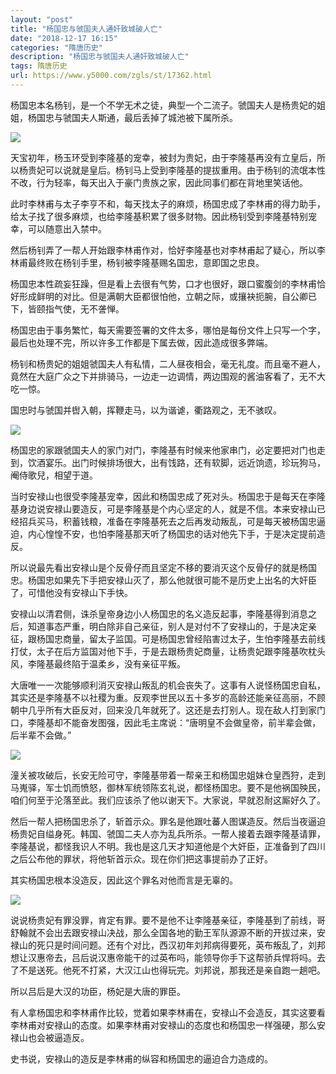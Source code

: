 ```yaml
---
layout: "post"
title: "杨国忠与虢国夫人通奸致城破人亡"
date: "2018-12-17 16:15"
categories: "隋唐历史"
description: "杨国忠与虢国夫人通奸致城破人亡"
tags: 隋唐历史
url: https://www.y5000.com/zgls/st/17362.html
---
```






杨国忠本名杨钊，是一个不学无术之徒，典型一个二流子。虢国夫人是杨贵妃的姐姐，杨国忠与虢国夫人斯通，最后丢掉了城池被下属所杀。

![](https://img.y5000.com/uploads/allimg/170317/8-1F31G05953b4.jpg)

天宝初年，杨玉环受到李隆基的宠幸，被封为贵妃，由于李隆基再没有立皇后，所以杨贵妃可以说就是皇后。杨钊马上受到李隆基的提拔重用。由于杨钊的流氓本性不改，行为轻率，每天出入于豪门贵族之家，因此同事们都在背地里笑话他。

此时李林甫与太子李亨不和，每天找太子的麻烦，杨国忠成了李林甫的得力助手，给太子找了很多麻烦，也给李隆基积累了很多财物。因此杨钊受到李隆基特别宠幸，可以随意出入禁中。

然后杨钊弄了一帮人开始跟李林甫作对，恰好李隆基也对李林甫起了疑心，所以李林甫最终败在杨钊手里，杨钊被李隆基赐名国忠，意即国之忠良。

杨国忠本性疏妄狂躁，但是看上去很有气势，口才也很好，跟口蜜腹剑的李林甫恰好形成鲜明的对比。但是满朝大臣都很怕他，立朝之际，或攘袂扼腕，自公卿已下，皆颐指气使，无不詟惮。

杨国忠由于事务繁忙，每天需要签署的文件太多，哪怕是每份文件上只写一个字，最后也处理不完，所以许多工作都是下属去做，因此造成很多弊端。

杨钊和杨贵妃的姐姐虢国夫人有私情，二人昼夜相会，毫无礼度。而且毫不避人，竟然在大庭广众之下并排骑马，一边走一边调情，两边围观的酱油客看了，无不大吃一惊。

国忠时与虢国并辔入朝，挥鞭走马，以为谐谑，衢路观之，无不骇叹。

![](https://img.y5000.com/uploads/allimg/170317/8-1F31G05923561.jpg)

杨国忠的家跟虢国夫人的家门对门，李隆基有时候来他家串门，必定要把对门也走到，饮酒宴乐。出门时候排场很大，出有饯路，还有软脚，远近饷遗，珍玩狗马，阉侍歌兒，相望于道。

当时安禄山也很受李隆基宠幸，因此和杨国忠成了死对头。杨国忠于是每天在李隆基身边说安禄山要造反，可是李隆基是个内心坚定的人，就是不信。本来安禄山已经招兵买马，积蓄钱粮，准备在李隆基死去之后再发动叛乱，可是每天被杨国忠逼迫，内心惶惶不安，也怕李隆基那天听了杨国忠的话对他先下手，于是决定提前造反。

所以说最先看出安禄山是个反骨仔而且坚定不移的要消灭这个反骨仔的就是杨国忠。杨国忠如果先下手把安禄山灭了，那么他就很可能不是历史上出名的大奸臣了，可惜他没有安禄山下手快。

安禄山以清君侧，诛杀皇帝身边小人杨国忠的名义造反起事，李隆基得到消息之后，知道事态严重，明白除非自己亲征，别人是对付不了安禄山的，于是决定亲征，跟杨国忠商量，留太子监国。可是杨国忠曾经陷害过太子，生怕李隆基去前线打仗，太子在后方监国对他下手，于是去跟杨贵妃商量，让杨贵妃跟李隆基吹枕头风，李隆基最终陷于温柔乡，没有亲征平叛。

大唐唯一一次能够顺利消灭安禄山叛乱的机会丧失了。这事有人说怪杨国忠自私，其实还是李隆基不以社稷为重。反观李世民以五十多岁的高龄还能亲征高丽，不顾朝中几乎所有大臣反对，回来没几年就死了。这还是去打别人。现在敌人打到家门口，李隆基却不能奋发图强，因此毛主席说：“唐明皇不会做皇帝，前半辈会做，后半辈不会做。”

![](https://img.y5000.com/uploads/allimg/170317/110Z62110-0.jpg)

潼关被攻破后，长安无险可守，李隆基带着一帮亲王和杨国忠姐妹仓皇西狩，走到马嵬驿，军士饥而愤怒，御林军统领陈玄礼说，都怪杨国忠。要不是他祸国殃民，咱们何至于沦落至此。我们应该杀了他以谢天下。大家说，早就忍耐这厮好久了。

然后一帮人把杨国忠杀了，斩首示众。罪名是他跟吐蕃人图谋造反。然后当夜逼迫杨贵妃自缢身死。韩国、虢国二夫人亦为乱兵所杀。一帮人接着去跟李隆基请罪，李隆基说，都怪我识人不明。我也是这几天才知道他是个大奸臣，正准备到了四川之后公布他的罪状，将他斩首示众。现在你们把这事提前办了正好。

其实杨国忠根本没造反，因此这个罪名对他而言是无辜的。

![](https://img.y5000.com/uploads/allimg/170317/110Z64O6-1.jpg)

说说杨贵妃有罪没罪，肯定有罪。要不是他不让李隆基亲征，李隆基到了前线，哥舒翰就不会出去跟安禄山决战，那么全国各地的勤王军队源源不断的开拔过来，安禄山的死只是时间问题。还有个对比，西汉初年刘邦病得要死，英布叛乱了，刘邦想让汉惠帝去，吕后说汉惠帝能干的过英布吗，能领导你手下这帮骄兵悍将吗。去了不是送死。他死不打紧，大汉江山也得玩完。刘邦说，那我还是亲自跑一趟吧。

所以吕后是大汉的功臣，杨妃是大唐的罪臣。

有人拿杨国忠和李林甫作比较，觉着如果李林甫在，安禄山不会造反，其实这要看李林甫对安禄山的态度。如果李林甫对安禄山的态度也和杨国忠一样强硬，那么安禄山也会被逼造反。

史书说，安禄山的造反是李林甫的纵容和杨国忠的逼迫合力造成的。
